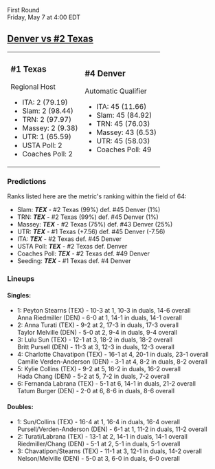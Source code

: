 First Round  
Friday, May 7 at 4:00 EDT
## [Denver vs #2 Texas](https://www.ncaa.com/game/5833678) 

<table><tr><td>  

### #1 Texas  

Regional Host  
- ITA: 2 (79.19)  
- Slam: 2 (98.44)  
- TRN: 2 (97.97)  
- Massey: 2 (9.38)  
- UTR: 1 (65.59)  
- USTA Poll: 2  
- Coaches Poll: 2  

</td><td>  

### #4 Denver  

Automatic Qualifier  
- ITA: 45 (11.66)  
- Slam: 45 (84.92)  
- TRN: 45 (76.03)  
- Massey: 43 (6.53)  
- UTR: 45 (58.03)  
- Coaches Poll: 49  

</td></tr></table>  

 ### Predictions  

Ranks listed here are the metric's ranking within the field of 64:  
- Slam: ***TEX*** - #2 Texas (99%) def. #45 Denver (1%)  
- TRN: ***TEX*** - #2 Texas (99%) def. #45 Denver (1%)  
- Massey: ***TEX*** - #2 Texas (75%) def. #43 Denver (25%)  
- UTR: ***TEX*** - #1 Texas (+7.56) def. #45 Denver (-7.56)  
- ITA: ***TEX*** - #2 Texas def. #45 Denver  
- USTA Poll: ***TEX*** - #2 Texas def. Denver  
- Coaches Poll: ***TEX*** - #2 Texas def. #49 Denver  
- Seeding: ***TEX*** - #1 Texas def. #4 Denver  

 ### Lineups  

 #### Singles:  
- 1: Peyton Stearns (TEX) - 10-3 at 1, 10-3 in duals, 14-6 overall  
    Anna Riedmiller (DEN) - 6-0 at 1, 14-1 in duals, 14-1 overall  
- 2: Anna Turati (TEX) - 9-2 at 2, 17-3 in duals, 17-3 overall  
    Taylor Melville (DEN) - 5-0 at 2, 9-4 in duals, 9-4 overall  
- 3: Lulu Sun (TEX) - 12-1 at 3, 18-2 in duals, 18-2 overall  
    Britt Pursell (DEN) - 11-3 at 3, 12-3 in duals, 12-3 overall  
- 4: Charlotte Chavatipon (TEX) - 16-1 at 4, 20-1 in duals, 23-1 overall  
    Camille Verden-Anderson (DEN) - 3-1 at 4, 8-2 in duals, 8-2 overall  
- 5: Kylie Collins (TEX) - 9-2 at 5, 16-2 in duals, 16-2 overall  
    Hada Chang (DEN) - 5-2 at 5, 7-2 in duals, 7-2 overall  
- 6: Fernanda Labrana (TEX) - 5-1 at 6, 14-1 in duals, 21-2 overall  
    Tatum Burger (DEN) - 2-0 at 6, 8-6 in duals, 8-6 overall  

 #### Doubles:  
- 1: Sun/Collins (TEX) - 16-4 at 1, 16-4 in duals, 16-4 overall  
    Pursell/Verden-Anderson (DEN) - 6-1 at 1, 11-2 in duals, 11-2 overall  
- 2: Turati/Labrana (TEX) - 13-1 at 2, 14-1 in duals, 14-1 overall  
    Riedmiller/Chang (DEN) - 5-1 at 2, 5-1 in duals, 5-1 overall  
- 3: Chavatipon/Stearns (TEX) - 11-1 at 3, 12-1 in duals, 14-2 overall  
    Nelson/Melville (DEN) - 5-0 at 3, 6-0 in duals, 6-0 overall  